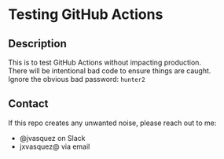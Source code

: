 # Testing GitHub Actions

## Description

This is to test GitHub Actions without impacting production.  
There will be intentional bad code to ensure things are caught.  
Ignore the obvious bad password: `hunter2`

## Contact

If this repo creates any unwanted noise, please reach out to me:  
- @jvasquez on Slack
- jxvasquez@ via email

